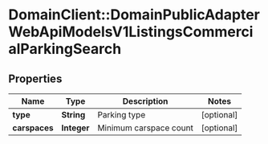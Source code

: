 # DomainClient::DomainPublicAdapterWebApiModelsV1ListingsCommercialParkingSearch

## Properties
Name | Type | Description | Notes
------------ | ------------- | ------------- | -------------
**type** | **String** | Parking type | [optional] 
**carspaces** | **Integer** | Minimum carspace count | [optional] 



